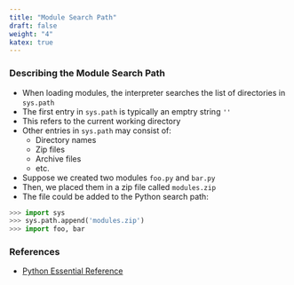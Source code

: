 ```yaml
---
title: "Module Search Path"
draft: false
weight: "4"
katex: true
---
```


### Describing the Module Search Path
- When loading modules, the interpreter searches the list of directories in `sys.path`
- The first entry in `sys.path` is typically an emptry string `''`
- This refers to the current working directory
- Other entries in `sys.path` may consist of:
	- Directory names
	- Zip files
	- Archive files
	- etc.
- Suppose we created two modules `foo.py` and `bar.py`
- Then, we placed them in a zip file called `modules.zip`
- The file could be added to the Python search path:

```python
>>> import sys
>>> sys.path.append('modules.zip')
>>> import foo, bar
```

### References
- [Python Essential Reference](http://index-of.co.uk/Python/Python%20Essential%20Reference,%20Fourth%20Edition.pdf)
